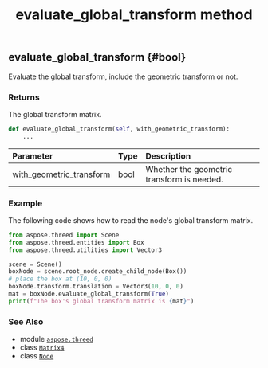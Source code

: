 ﻿---
title: evaluate_global_transform method
second_title: Aspose.3D for Python via .NET API References
description: 
type: docs
weight: 50
url: /aspose.threed/node/evaluate_global_transform/
is_root: false
---

## evaluate_global_transform {#bool}

Evaluate the global transform, include the geometric transform or not.


### Returns 


The global transform matrix.


```python
def evaluate_global_transform(self, with_geometric_transform):
    ...
```


| Parameter | Type | Description |
| :- | :- | :- |
| with_geometric_transform | bool | Whether the geometric transform is needed. |

### Example 


The following code shows how to read the node's global transform matrix.

```python
from aspose.threed import Scene
from aspose.threed.entities import Box
from aspose.threed.utilities import Vector3

scene = Scene()
boxNode = scene.root_node.create_child_node(Box())
# place the box at (10, 0, 0)
boxNode.transform.translation = Vector3(10, 0, 0)
mat = boxNode.evaluate_global_transform(True)
print(f"The box's global transform matrix is {mat}")

```



### See Also
* module [`aspose.threed`](../../)
* class [`Matrix4`](/3d/python-net/aspose.threed.utilities/matrix4)
* class [`Node`](/3d/python-net/aspose.threed/node)
